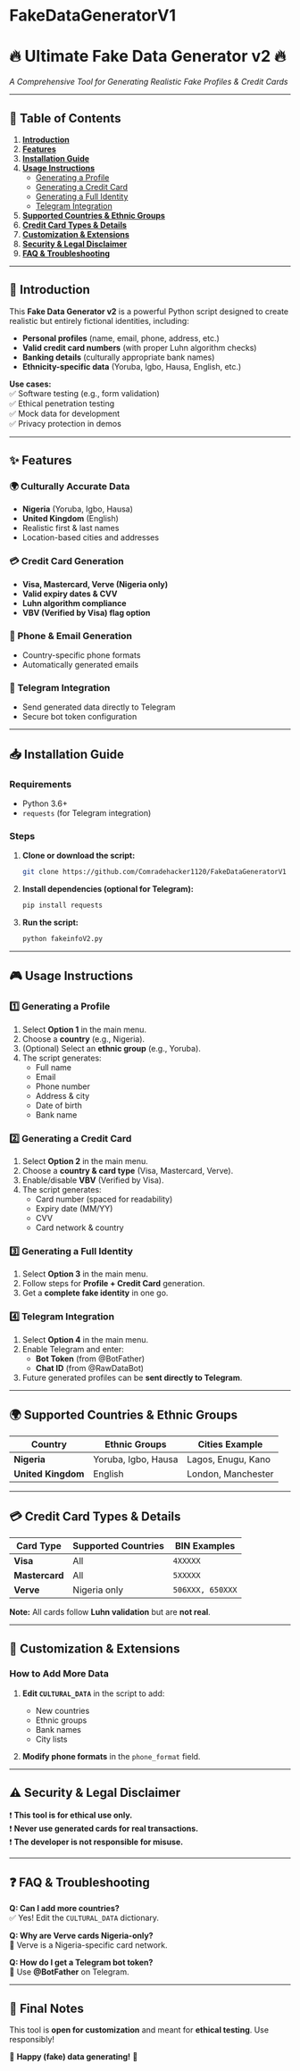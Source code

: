 # FakeDataGeneratorV1

# **🔥 Ultimate Fake Data Generator v2 🔥**  
*A Comprehensive Tool for Generating Realistic Fake Profiles & Credit Cards*  

---

## **📖 Table of Contents**  
1. [**Introduction**](#-introduction)  
2. [**Features**](#-features)  
3. [**Installation Guide**](#-installation-guide)  
4. [**Usage Instructions**](#-usage-instructions)  
   - [Generating a Profile](#generating-a-profile)  
   - [Generating a Credit Card](#generating-a-credit-card)  
   - [Generating a Full Identity](#generating-a-full-identity)  
   - [Telegram Integration](#telegram-integration)  
5. [**Supported Countries & Ethnic Groups**](#-supported-countries--ethnic-groups)  
6. [**Credit Card Types & Details**](#-credit-card-types--details)  
7. [**Customization & Extensions**](#-customization--extensions)  
8. [**Security & Legal Disclaimer**](#-security--legal-disclaimer)  
9. [**FAQ & Troubleshooting**](#-faq--troubleshooting)  

---

## **📜 Introduction**  
This **Fake Data Generator v2** is a powerful Python script designed to create realistic but entirely fictional identities, including:  
- **Personal profiles** (name, email, phone, address, etc.)  
- **Valid credit card numbers** (with proper Luhn algorithm checks)  
- **Banking details** (culturally appropriate bank names)  
- **Ethnicity-specific data** (Yoruba, Igbo, Hausa, English, etc.)  

**Use cases:**  
✅ Software testing (e.g., form validation)  
✅ Ethical penetration testing  
✅ Mock data for development  
✅ Privacy protection in demos  

---

## **✨ Features**  

### **🌍 Culturally Accurate Data**  
- **Nigeria** (Yoruba, Igbo, Hausa)  
- **United Kingdom** (English)  
- Realistic first & last names  
- Location-based cities and addresses  

### **💳 Credit Card Generation**  
- **Visa, Mastercard, Verve (Nigeria only)**  
- **Valid expiry dates & CVV**  
- **Luhn algorithm compliance**  
- **VBV (Verified by Visa) flag option**  

### **📱 Phone & Email Generation**  
- Country-specific phone formats  
- Automatically generated emails  

### **🤖 Telegram Integration**  
- Send generated data directly to Telegram  
- Secure bot token configuration  

---

## **📥 Installation Guide**  

### **Requirements**  
- Python 3.6+  
- `requests` (for Telegram integration)  

### **Steps**  
1. **Clone or download the script:**  
   ```bash
   git clone https://github.com/Comradehacker1120/FakeDataGeneratorV1
   ```
2. **Install dependencies (optional for Telegram):**  
   ```bash
   pip install requests
   ```
3. **Run the script:**  
   ```bash
   python fakeinfoV2.py
   ```

---

## **🎮 Usage Instructions**  

### **1️⃣ Generating a Profile**  
1. Select **Option 1** in the main menu.  
2. Choose a **country** (e.g., Nigeria).  
3. (Optional) Select an **ethnic group** (e.g., Yoruba).  
4. The script generates:  
   - Full name  
   - Email  
   - Phone number  
   - Address & city  
   - Date of birth  
   - Bank name  

### **2️⃣ Generating a Credit Card**  
1. Select **Option 2** in the main menu.  
2. Choose a **country & card type** (Visa, Mastercard, Verve).  
3. Enable/disable **VBV** (Verified by Visa).  
4. The script generates:  
   - Card number (spaced for readability)  
   - Expiry date (MM/YY)  
   - CVV  
   - Card network & country  

### **3️⃣ Generating a Full Identity**  
1. Select **Option 3** in the main menu.  
2. Follow steps for **Profile + Credit Card** generation.  
3. Get a **complete fake identity** in one go.  

### **4️⃣ Telegram Integration**  
1. Select **Option 4** in the main menu.  
2. Enable Telegram and enter:  
   - **Bot Token** (from @BotFather)  
   - **Chat ID** (from @RawDataBot)  
3. Future generated profiles can be **sent directly to Telegram**.  

---

## **🌍 Supported Countries & Ethnic Groups**  

| **Country**      | **Ethnic Groups**       | **Cities Example**       |  
|------------------|-------------------------|--------------------------|  
| **Nigeria**      | Yoruba, Igbo, Hausa     | Lagos, Enugu, Kano       |  
| **United Kingdom** | English               | London, Manchester       |  

---

## **💳 Credit Card Types & Details**  

| **Card Type** | **Supported Countries** | **BIN Examples**       |  
|--------------|------------------------|-----------------------|  
| **Visa**     | All                    | `4XXXXX`              |  
| **Mastercard** | All                  | `5XXXXX`              |  
| **Verve**    | Nigeria only           | `506XXX, 650XXX`      |  

**Note:** All cards follow **Luhn validation** but are **not real**.  

---

## **🔧 Customization & Extensions**  

### **How to Add More Data**  
1. **Edit `CULTURAL_DATA`** in the script to add:  
   - New countries  
   - Ethnic groups  
   - Bank names  
   - City lists  

2. **Modify phone formats** in the `phone_format` field.  

---

## **⚠️ Security & Legal Disclaimer**  

❗ **This tool is for ethical use only.**  
❗ **Never use generated cards for real transactions.**  
❗ **The developer is not responsible for misuse.**  

---

## **❓ FAQ & Troubleshooting**  

**Q: Can I add more countries?**  
✅ Yes! Edit the `CULTURAL_DATA` dictionary.  

**Q: Why are Verve cards Nigeria-only?**  
🔹 Verve is a Nigeria-specific card network.  

**Q: How do I get a Telegram bot token?**  
🤖 Use **@BotFather** on Telegram.  

---

## **📜 Final Notes**  
This tool is **open for customization** and meant for **ethical testing**. Use responsibly!  

🚀 **Happy (fake) data generating!** 🚀  

```  
